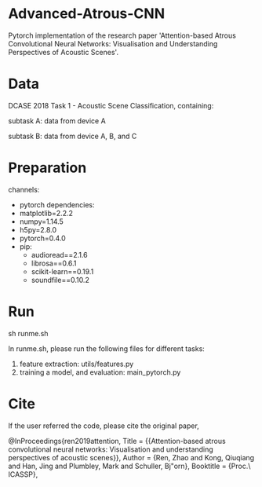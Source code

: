 # Advanced-Atrous-CNN

Pytorch implementation of the research paper 'Attention-based Atrous Convolutional Neural Networks: Visualisation and Understanding Perspectives of Acoustic Scenes'.

# Data

DCASE 2018 Task 1 - Acoustic Scene Classification, containing:

subtask A: data from device A

subtask B: data from device A, B, and C

# Preparation

channels:
  - pytorch
dependencies:
  - matplotlib=2.2.2
  - numpy=1.14.5
  - h5py=2.8.0
  - pytorch=0.4.0
  - pip:
    - audioread==2.1.6
    - librosa==0.6.1
    - scikit-learn==0.19.1
    - soundfile==0.10.2

# Run 

sh runme.sh

In runme.sh, please run the following files for different tasks:
1. feature extraction: utils/features.py
2. training a model, and evaluation: main_pytorch.py

# Cite

If the user referred the code, please cite the original paper,

@InProceedings{ren2019attention,
  Title                    = {{Attention-based atrous convolutional neural networks: Visualisation and understanding perspectives of acoustic scenes}},
  Author                   = {Ren, Zhao and Kong, Qiuqiang and Han, Jing and Plumbley, Mark and Schuller, Bj"orn},
  Booktitle                = {Proc.\ ICASSP},
